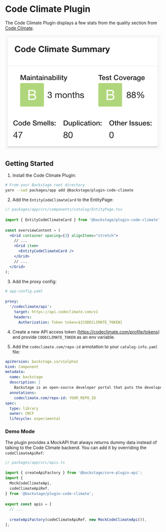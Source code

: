 # Code Climate Plugin

The Code Climate Plugin displays a few stats from the quality section from [Code Climate](https://codeclimate.com).

![Code Climate Card](./docs/code-climate-card.png)

## Getting Started

1. Install the Code Climate Plugin:

```bash
# From your Backstage root directory
yarn --cwd packages/app add @backstage/plugin-code-climate
```

2. Add the `EntityCodeClimateCard` to the EntityPage:

```jsx
// packages/app/src/components/catalog/EntityPage.tsx

import { EntityCodeClimateCard } from '@backstage/plugin-code-climate';

const overviewContent = (
  <Grid container spacing={3} alignItems="stretch">
    // ...
    <Grid item>
      <EntityCodeClimateCard />
    </Grid>
    // ...
  </Grid>
);
```

3. Add the proxy config:

```yaml
# app-config.yaml

proxy:
  '/codeclimate/api':
    target: https://api.codeclimate.com/v1
    headers:
      Authorization: Token token=${CODECLIMATE_TOKEN}
```

4. Create a new API access token (https://codeclimate.com/profile/tokens) and provide `CODECLIMATE_TOKEN` as an env variable.

5. Add the `codeclimate.com/repo-id` annotation to your `catalog-info.yaml` file:

```yaml
apiVersion: backstage.io/v1alpha1
kind: Component
metadata:
  name: backstage
  description: |
    Backstage is an open-source developer portal that puts the developer experience first.
  annotations:
    codeclimate.com/repo-id: YOUR_REPO_ID
spec:
  type: library
  owner: CNCF
  lifecycle: experimental
```

### Demo Mode

The plugin provides a MockAPI that always returns dummy data instead of talking to the Code Climate backend.
You can add it by overriding the `codeClimateApiRef`:

```ts
// packages/app/src/apis.ts

import { createApiFactory } from '@backstage/core-plugin-api';
import {
  MockCodeClimateApi,
  codeClimateApiRef,
} from '@backstage/plugin-code-climate';

export const apis = [
  // ...

  createApiFactory(codeClimateApiRef, new MockCodeClimateApi()),
];
```
